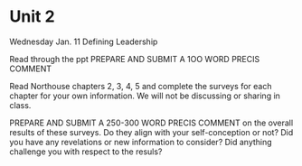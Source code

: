 # Unit 2

Wednesday Jan. 11 Defining Leadership

Read through the ppt PREPARE AND SUBMIT A 1OO WORD PRECIS COMMENT

Read Northouse chapters 2, 3, 4, 5 and complete the surveys for each chapter for your own information. We will not be discussing or sharing in class. 

PREPARE AND SUBMIT A 250-300 WORD PRECIS COMMENT on the overall results of these surveys. Do they align with your self-conception or not? Did you have any revelations or new information to consider? Did anything challenge you with respect to the resuls?



